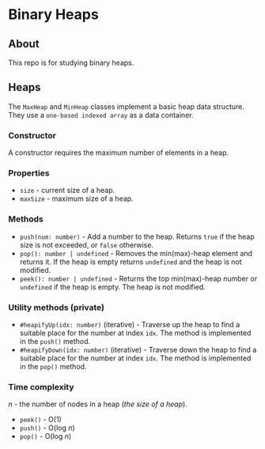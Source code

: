 # Binary Heaps
## About
This repo is for studying binary heaps.

## Heaps
The `MaxHeap` and `MinHeap` classes implement a basic heap data structure. They use a `one-based indexed array` as a data container.

### Constructor
A constructor requires the maximum number of elements in a heap.

### Properties
- `size` - current size of a heap.
- `maxSize` - maximum size of a heap.

### Methods
- `push(num: number)` - Add a number to the heap. Returns `true` if the heap size is not exceeded, or `false` otherwise.
- `pop(): number | undefined` - Removes the min(max)-heap element and returns it. If the heap is empty returns `undefined` and the heap is not modified.
- `peek(): number | undefined` - Returns the top min(max)-heap number or `undefined` if the heap is empty. The heap is not modified.

### Utility methods (private)
- `#heapifyUp(idx: number)` (iterative) - Traverse up the heap to find a suitable place for the number at index `idx`. The method is implemented in the `push()` method.
- `#heapifyDown(idx: number)` (iterative) - Traverse down the heap to find a suitable place for the number at index `idx`. The method is implemented in the `pop()` method.

### Time complexity
_n_ - the number of nodes in a heap (_the size of a heap_).
- `peek()` - O(1)
- `push()` - O(log _n_)
- `pop()` - O(log _n_)